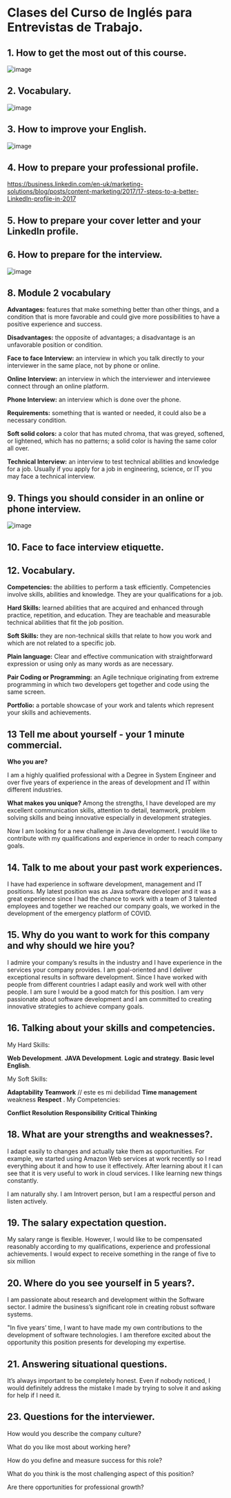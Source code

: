 # Clases del Curso de Inglés para Entrevistas de Trabajo.

## 1. How to get the most out of this course.

![image](https://user-images.githubusercontent.com/31891276/125089602-1bbbb480-e094-11eb-9eb0-8857ca984848.png)

## 2. Vocabulary.


![image](https://user-images.githubusercontent.com/31891276/125090037-8bca3a80-e094-11eb-8ff6-5cd8ddacd441.png)

## 3. How to improve your English.

![image](https://user-images.githubusercontent.com/31891276/125090279-ca5ff500-e094-11eb-8977-37b7ac135a7b.png)

## 4. How to prepare your professional profile.

https://business.linkedin.com/en-uk/marketing-solutions/blog/posts/content-marketing/2017/17-steps-to-a-better-LinkedIn-profile-in-2017

## 5. How to prepare your cover letter and your LinkedIn profile.

## 6. How to prepare for the interview.

![image](https://user-images.githubusercontent.com/31891276/125106304-1c107b80-e0a5-11eb-8707-7d29a04b8c3d.png)

## 8.  Module 2 vocabulary

**Advantages:** features that make something better than other things, and a condition that is more favorable and could give more possibilities to have a positive experience and success.

**Disadvantages:** the opposite of advantages; a disadvantage is an unfavorable position or condition.

**Face to face Interview:** an interview in which you talk directly to your interviewer in the same place, not by phone or online.

**Online Interview:** an interview in which the interviewer and interviewee connect through an online platform.

**Phone Interview:** an interview which is done over the phone.

**Requirements:** something that is wanted or needed, it could also be a necessary condition.

**Soft solid colors:** a color that has muted chroma, that was greyed, softened, or lightened, which has no patterns; a solid color is having the same color all over.

**Technical Interview:** an interview to test technical abilities and knowledge for a job. Usually if you apply for a job in engineering, science, or IT you may face a technical interview.

## 9. Things you should consider in an online or phone interview.

![image](https://user-images.githubusercontent.com/31891276/125107598-9db4d900-e0a6-11eb-947b-edf18cfc877a.png)

## 10. Face to face interview etiquette.

## 12. Vocabulary.

**Competencies:** the abilities to perform a task efficiently. Competencies involve skills, abilities and knowledge. They are your qualifications for a job.

**Hard Skills:** learned abilities that are acquired and enhanced through practice, repetition, and education. They are teachable and measurable technical abilities that fit the job position.

**Soft Skills:** they are non-technical skills that relate to how you work and which are not related to a specific job.

**Plain language:** Clear and effective communication with straightforward expression or using only as many words as are necessary.

**Pair Coding or Programming:** an Agile technique originating from extreme programming in which two developers get together and code using the same screen.

**Portfolio:** a portable showcase of your work and talents which represent your skills and achievements.

## 13 Tell me about yourself - your 1 minute commercial.

**Who you are?**

I am a highly qualified professional with a Degree in System Engineer  and over five years of experience in the areas of development and IT within different industries. 

**What makes you unique?**
Among the strengths, I have developed are my excellent communication skills, attention to detail, teamwork, problem solving skills and being innovative especially in development strategies. 

Now I am looking for a new challenge in Java development. I would like to contribute with my qualifications and experience in order to reach company goals.

## 14. Talk to me about your past work experiences.

I have had experience in software development, management and IT positions. My latest position was as Java software developer and it was a great experience since I had the chance to work with a team of 3 talented employees and together we reached our company goals, we worked in the development of the emergency platform of COVID.

## 15. Why do you want to work for this company and why should we hire you?

I admire your company’s results in the industry and I have experience in the services your company provides. 
I am goal-oriented and I deliver exceptional results in software development.
Since I have worked with people from different countries I adapt easily and work well with other people. 
I am sure I would be a good match for this position. 
I am very passionate about software development and I am committed to creating innovative strategies to achieve company goals.

## 16. Talking about your skills and competencies.

My Hard Skills:

**Web Development**.
**JAVA Development**.
**Logic and strategy**.
**Basic level English**.

My Soft Skills:

**Adaptability**
**Teamwork**
// este es mi debilidad **Time management**  weakness
**Respect**
.
My Competencies:

**Conflict Resolution**
**Responsibility**
**Critical Thinking**

## 18. What are your strengths and weaknesses?.

I adapt easily to changes and actually take them as opportunities. For example, we started using Amazon Web services at work recently so I read everything about it and how to use it effectively. After learning about it I can see that it is very useful to work in cloud services. I like learning new things constantly.

I am naturally shy.
I am Introvert person, but I am a respectful person and listen actively. 

## 19. The salary expectation question.

My salary range is flexible. However, I would like to be compensated reasonably according to my qualifications, experience and professional achievements. 
I would expect to receive something in the range of five to six million

## 20. Where do you see yourself in 5 years?.

I am passionate about research and development within the Software sector. I admire the business’s significant role in creating robust software systems.

"In five years’ time, I want to have made my own contributions to the development of software technologies. I am therefore excited about the opportunity this position presents for developing my expertise.

## 21. Answering situational questions.

It’s always important to be completely honest. Even if nobody noticed, I would definitely address the mistake I made by trying to solve it and asking for help if I need it.

## 23. Questions for the interviewer.

How would you describe the company culture?

What do you like most about working here?

How do you define and measure success for this role?

What do you think is the most challenging aspect of this position?

Are there opportunities for professional growth?



